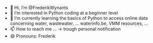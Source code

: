 - 👋 Hi, I’m @FrederikWynants
- 👀 I’m interested in Python coding at a beginner level
- 🌱 I’m currently learning the basics of Python to access online data concerning water, wastewater, ... waterinfo.be, VMM resources, ...
- 📫 How to reach me ... -> trough personal notification
- 😄 Pronouns: Frederik

<!---
FrederikWynants/FrederikWynants is a ✨ special ✨ repository because its `README.md` (this file) appears on your GitHub profile.
You can click the Preview link to take a look at your changes.
--->
